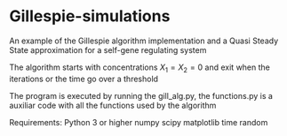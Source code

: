 # Gillespie-simulations

An example of the Gillespie algorithm implementation and a Quasi Steady State approximation
for a self-gene regulating system

The algorithm starts with concentrations $X_1=X_2=0$ and exit when the iterations or the time go over a threshold

The program is executed by running the gill_alg.py, the functions.py is a auxiliar code with all the functions used by the algorithm

Requirements:
              Python 3 or higher
              numpy
              scipy
              matplotlib
              time
              random
   
              
